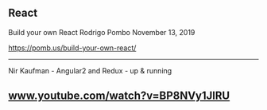 ## React 

Build your own React
Rodrigo Pombo
November 13, 2019

https://pomb.us/build-your-own-react/

----

Nir Kaufman - Angular2 and Redux - up & running

www.youtube.com/watch?v=BP8NVy1JlRU
----